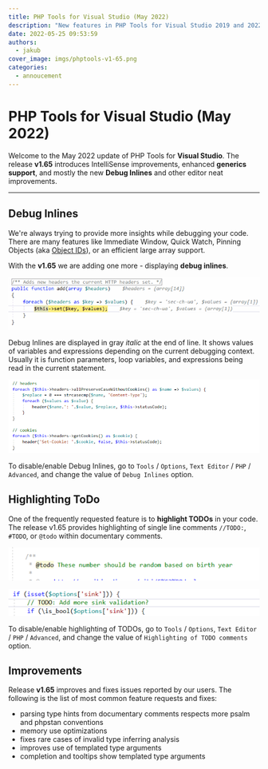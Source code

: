 ```yaml
---
title: PHP Tools for Visual Studio (May 2022)
description: "New features in PHP Tools for Visual Studio 2019 and 2022!"
date: 2022-05-25 09:53:59
authors:
  - jakub
cover_image: imgs/phptools-v1-65.png
categories:
  - annoucement
---
```


# PHP Tools for Visual Studio (May 2022)

Welcome to the May 2022 update of PHP Tools for **Visual Studio**. The release **v1.65** introduces IntelliSense improvements, enhanced **generics support**, and mostly the new **Debug Inlines** and other editor neat improvements.

<!-- more -->

---

## Debug Inlines

We're always trying to provide more insights while debugging your code. There are many features like Immediate Window, Quick Watch, Pinning Objects (aka [Object IDs](https://blog.devsense.com/2021/php-debug-objectid-mark-object)), or an efficient large array support.

With the **v1.65** we are adding one more - displaying **debug inlines**.

![php debug inlines](imgs/debuginlines1.gif)

Debug Inlines are displayed in gray *italic* at the end of line. It shows values of variables and expressions depending on the current debugging context. Usually it is function parameters, loop variables, and expressions being read in the current statement.

![php debug inlines](imgs/debuginlines2.gif)

To disable/enable Debug Inlines, go to `Tools` / `Options`, `Text Editor` / `PHP` / `Advanced`, and change the value of `Debug Inlines` option.

## Highlighting ToDo

One of the frequently requested feature is to **highlight TODOs** in your code. The release v1.65 provides highlighting of single line comments `//TODO:`, `#TODO`, or `@todo` within documentary comments.

![php todo highligh](imgs/vs-todo-highlight-1.png)

![php todo highlight](imgs/vs-todo-highlight-2.png)

To disable/enable highlighting of TODOs, go to `Tools` / `Options`, `Text Editor` / `PHP` / `Advanced`, and change the value of `Highlighting of TODO comments` option.

## Improvements

Release **v1.65** improves and fixes issues reported by our users. The following is the list of most common feature requests and fixes:

- parsing type hints from documentary comments respects more psalm and phpstan conventions
- memory use optimizations
- fixes rare cases of invalid type inferring analysis
- improves use of templated type arguments
- completion and tooltips show templated type arguments
